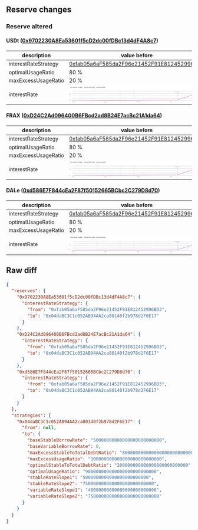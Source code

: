 ## Reserve changes

### Reserve altered

#### USDt ([0x9702230A8Ea53601f5cD2dc00fDBc13d4dF4A8c7](https://snowtrace.io/address/0x9702230A8Ea53601f5cD2dc00fDBc13d4dF4A8c7))

| description | value before | value after |
| --- | --- | --- |
| interestRateStrategy | [0xfab05a6aF585da2F96e21452F91E812452996BD3](https://snowtrace.io/address/0xfab05a6aF585da2F96e21452F91E812452996BD3) | [0x04daBC3C1c052AB94AA2ca80140f2b978d2F6E17](https://snowtrace.io/address/0x04daBC3C1c052AB94AA2ca80140f2b978d2F6E17) |
| optimalUsageRatio | 80 % | 90 % |
| maxExcessUsageRatio | 20 % | 10 % |
| interestRate | ![before](/.assets/8d9de32bf30b1c9dcf71f07a13b228c69a71a4ce.svg) | ![after](/.assets/577360009ed79d63299cf66d8c80048372f3e17b.svg) |

#### FRAX ([0xD24C2Ad096400B6FBcd2ad8B24E7acBc21A1da64](https://snowtrace.io/address/0xD24C2Ad096400B6FBcd2ad8B24E7acBc21A1da64))

| description | value before | value after |
| --- | --- | --- |
| interestRateStrategy | [0xfab05a6aF585da2F96e21452F91E812452996BD3](https://snowtrace.io/address/0xfab05a6aF585da2F96e21452F91E812452996BD3) | [0x04daBC3C1c052AB94AA2ca80140f2b978d2F6E17](https://snowtrace.io/address/0x04daBC3C1c052AB94AA2ca80140f2b978d2F6E17) |
| optimalUsageRatio | 80 % | 90 % |
| maxExcessUsageRatio | 20 % | 10 % |
| interestRate | ![before](/.assets/8d9de32bf30b1c9dcf71f07a13b228c69a71a4ce.svg) | ![after](/.assets/577360009ed79d63299cf66d8c80048372f3e17b.svg) |

#### DAI.e ([0xd586E7F844cEa2F87f50152665BCbc2C279D8d70](https://snowtrace.io/address/0xd586E7F844cEa2F87f50152665BCbc2C279D8d70))

| description | value before | value after |
| --- | --- | --- |
| interestRateStrategy | [0xfab05a6aF585da2F96e21452F91E812452996BD3](https://snowtrace.io/address/0xfab05a6aF585da2F96e21452F91E812452996BD3) | [0x04daBC3C1c052AB94AA2ca80140f2b978d2F6E17](https://snowtrace.io/address/0x04daBC3C1c052AB94AA2ca80140f2b978d2F6E17) |
| optimalUsageRatio | 80 % | 90 % |
| maxExcessUsageRatio | 20 % | 10 % |
| interestRate | ![before](/.assets/8d9de32bf30b1c9dcf71f07a13b228c69a71a4ce.svg) | ![after](/.assets/577360009ed79d63299cf66d8c80048372f3e17b.svg) |

## Raw diff

```json
{
  "reserves": {
    "0x9702230A8Ea53601f5cD2dc00fDBc13d4dF4A8c7": {
      "interestRateStrategy": {
        "from": "0xfab05a6aF585da2F96e21452F91E812452996BD3",
        "to": "0x04daBC3C1c052AB94AA2ca80140f2b978d2F6E17"
      }
    },
    "0xD24C2Ad096400B6FBcd2ad8B24E7acBc21A1da64": {
      "interestRateStrategy": {
        "from": "0xfab05a6aF585da2F96e21452F91E812452996BD3",
        "to": "0x04daBC3C1c052AB94AA2ca80140f2b978d2F6E17"
      }
    },
    "0xd586E7F844cEa2F87f50152665BCbc2C279D8d70": {
      "interestRateStrategy": {
        "from": "0xfab05a6aF585da2F96e21452F91E812452996BD3",
        "to": "0x04daBC3C1c052AB94AA2ca80140f2b978d2F6E17"
      }
    }
  },
  "strategies": {
    "0x04daBC3C1c052AB94AA2ca80140f2b978d2F6E17": {
      "from": null,
      "to": {
        "baseStableBorrowRate": "50000000000000000000000000",
        "baseVariableBorrowRate": 0,
        "maxExcessStableToTotalDebtRatio": "800000000000000000000000000",
        "maxExcessUsageRatio": "100000000000000000000000000",
        "optimalStableToTotalDebtRatio": "200000000000000000000000000",
        "optimalUsageRatio": "900000000000000000000000000",
        "stableRateSlope1": "5000000000000000000000000",
        "stableRateSlope2": "750000000000000000000000000",
        "variableRateSlope1": "40000000000000000000000000",
        "variableRateSlope2": "750000000000000000000000000"
      }
    }
  }
}
```